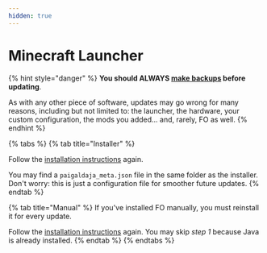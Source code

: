 ```yaml
---
hidden: true
---
```


# Minecraft Launcher

{% hint style="danger" %}
**You should ALWAYS [make backups](../backup/vanilla.md) before updating**.

As with any other piece of software, updates may go wrong for many reasons, including but not limited to: the launcher, the hardware, your custom configuration, the mods you added... and, rarely, FO as well.
{% endhint %}

{% tabs %}
{% tab title="Installer" %}

Follow the [installation instructions](../install/vanilla.md) again.

You may find a `paigaldaja_meta.json` file in the same folder as the installer. Don't worry: this is just a configuration file for smoother future updates.
{% endtab %}

{% tab title="Manual" %}
If you've installed FO manually, you must reinstall it for every update.

Follow the [installation instructions](../install/vanilla.md) again. You may skip _step 1_ because Java is already installed.
{% endtab %}
{% endtabs %}
